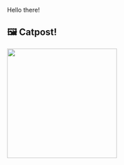 Hello there!



## 🖼️ Catpost!

<sub>
    <img src="https://cdn2.thecatapi.com/images/93s.jpg" height="256">
</sub>

